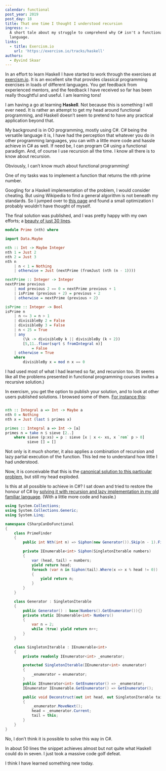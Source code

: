 ```yaml
---
calendar: functional
post_year: 2019
post_day: 18
title: That one time I thought I understood recursion
ingress: >-
  A short tale about my struggle to comprehend why C# isn't a functional
  language.
links:
  - title: Exercism.io
    url: 'https://exercism.io/tracks/haskell'
authors:
  - Øyvind Skaar
---
```


In an effort to learn Haskell I have started to work through the exercises at [exercism.io](https://exercism.io/). It is an excellent site that provides classical programming exercises in loads of different languages. You get feedback from experienced mentors, and the feedback I have received so far has been really thoughtful and useful. I am learning tons!

I am having a go at learning **Haskell**. Not because this is something I will ever need. It is rather an attempt to get my head around functional programming, and Haskell doesn’t seem to pretend to have any practical application beyond that.

My background is in OO programming, mostly using C#.
C# being the versatile language it is, I have had the perception that whatever you do in other programming languages, you can with a little more code and hassle achieve in C# as well. If need be, I can program C# using a functional paradigm. And, of course I use recursion all the time. I know all there is to know about recursion.

Obviously, I can’t know much about functional programming!

One of my tasks was to implement a function that returns the nth prime number.

Googling for a Haskell implementation of the problem, I would consider cheating. But using Wikipedia to find a general algorithm is not beneath my standards. So I jumped over to [this page](https://en.wikipedia.org/wiki/Primality_test#Pseudocode) and found a small optimization I probably wouldn’t have thought of myself.

The final solution was published, and I was pretty happy with my own efforts; a [beauty of just 30 lines](https://exercism.io/tracks/haskell/exercises/nth-prime/solutions/798a0cab2879469db0557d789d9c4ca7).
 
```haskell
module Prime (nth) where

import Data.Maybe

nth :: Int -> Maybe Integer
nth 1 = Just 2
nth 2 = Just 3
nth n 
    | n < 1 = Nothing
    | otherwise = Just (nextPrime (fromJust (nth (n - 1))))

nextPrime :: Integer -> Integer
nextPrime previous
    | mod previous 2 == 0 = nextPrime previous + 1
    | isPrime (previous + 2) = previous + 2
    | otherwise = nextPrime (previous + 2)

isPrime :: Integer -> Bool
isPrime n
    | n <= 3 = n > 1
    | divisibleBy 2 = False
    | divisibleBy 3 = False
    | n < 25 = True
    | any 
        (\k -> divisibleBy k || divisibleBy (k + 2)) 
        [5,11..floor(sqrt $ fromIntegral n)] 
            = False
    | otherwise = True
    where
        divisibleBy x = mod n x == 0
```

I had used most of what I had learned so far, and recursion too. (It seems like all the problems presented in functional programming courses invites a recursive solution.)

In exercism, you get the option to publish your solution, and to look at other users published solutions.
I browsed some of them. [For instance this](https://exercism.io/tracks/haskell/exercises/nth-prime/solutions/8bb1b551c3e84759a39ed231a10826ed):

```haskell

nth :: Integral a => Int -> Maybe a
nth 0 = Nothing
nth x = Just (last $ primes x)

primes :: Integral a => Int -> [a]
primes n = take n $ sieve [2..]
    where sieve (p:xs) = p : sieve [x | x <- xs, x `rem` p > 0]
          sieve [] = []
```

Not only is it _much_ shorter, it also applies a combination of recursion and lazy partial execution of the function. This led me to understand how little I had understood.

Now, it is conceivable that this is the [canonical solution to this particular problem](https://en.wikipedia.org/wiki/Sieve_of_Eratosthenes), but still my head exploded.

Is this at all possible to achieve in C#?
I sat down and tried to restore the honour of C# by [solving it with recursion and lazy implementation in my old familiar language](https://gist.github.com/oyms/e7bad5882dd8495246b5a9045c474444). (With a little more code and hassle.)

```csharp
using System.Collections;
using System.Collections.Generic;
using System.Linq;

namespace CSharpCanDoFunctional
{
    class PrimeFinder
    {
        public int Nth(int n) => Siphon(new Generator()).Skip(n - 1).First();

        private IEnumerable<int> Siphon(SingletonIterable numbers)
        {
            var (head, tail) = numbers;
            yield return head;
            foreach (var n in Siphon(tail).Where(x => x % head != 0))
            {
                yield return n;
            }
        }
    }

    class Generator : SingletonIterable
    {
        public Generator() : base(Numbers().GetEnumerator()){}
        private static IEnumerable<int> Numbers()
        {
            var n = 2;
            while (true) yield return n++;
        }
    }

    class SingletonIterable : IEnumerable<int>
    {
        private readonly IEnumerator<int> _enumerator;

        protected SingletonIterable(IEnumerator<int> enumerator)
        {
            _enumerator = enumerator;
        }
        public IEnumerator<int> GetEnumerator() => _enumerator;
        IEnumerator IEnumerable.GetEnumerator() => GetEnumerator();

        public void Deconstruct(out int head, out SingletonIterable tail)
        {
            _enumerator.MoveNext();
            head = _enumerator.Current;
            tail = this;
        }
    }
}
```

No, I don’t think it is possible to solve this way in C#. 

In about 50 lines the snippet achieves almost but not quite what Haskell could do in seven. I just took a massive code golf defeat.

I think I have learned something new today.
